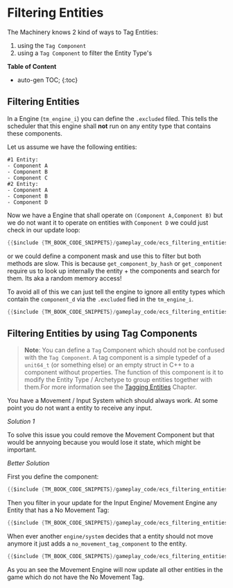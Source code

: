 # Filtering Entities

The Machinery knows 2 kind of ways to Tag Entities:

1. using the `Tag Component`
2. using a `Tag Component` to filter the Entity Type's



**Table of Content**

* auto-gen TOC;
{:toc}
## Filtering Entities 

In a Engine (`tm_engine_i`) you can define the `.excluded` filed. This tells the scheduler that this engine shall **not** run on any entity type that contains these components.

Let us assume we have the following entities:

```
#1 Entity:
- Component A
- Component B
- Component C
#2 Entity:
- Component A
- Component B
- Component D
```

Now we have a Engine that shall operate on `(Component A,Component B)` but we do not want it to operate on entities with `Component D` we could just check in our update loop:

```c
{{$include {TM_BOOK_CODE_SNIPPETS}/gameplay_code/ecs_filtering_entities.c:35:54}}
```

or we could define a component mask and use this to filter but both methods are slow. This is because `get_component_by_hash` or `get_component` require us to look up internally the entity + the components and search for them. Its aka a random memory access! 

To avoid all of this we can just tell the engine to ignore all entity types which contain the `component_d` via the `.excluded` fied in the `tm_engine_i`.

```` c
{{$include {TM_BOOK_CODE_SNIPPETS}/gameplay_code/ecs_filtering_entities.c:42:53}}
````

## Filtering Entities by using Tag Components

> **Note**: You can define a `Tag` Component which should not be confused with the `Tag Component`. A tag component is a simple typedef of a `unit64_t` (or something else) or an empty struct in C++ to a component without properties. The function of this component is it to modify the Entity Type / Archetype to group entities together with them.For more information see the [Tagging Entities]({{the_machinery_book}}/gameplay_coding/ecs/tagging_entities.html) Chapter.

You have a Movement / Input System which should always work. At some point you do not want a entity to receive any input. 

*Solution 1*

To solve this issue you could remove the Movement Component but that would be annyoing because you would lose it state, which might be important.

*Better Solution*

First you define the component:

```c
{{$include {TM_BOOK_CODE_SNIPPETS}/gameplay_code/ecs_filtering_entities.c:56:65}}
```

Then you filter in your update for the Input Engine/ Movement Engine any Entity that has a No Movement Tag:

```c
{{$include {TM_BOOK_CODE_SNIPPETS}/gameplay_code/ecs_filtering_entities.c:69:85}}
```

When ever another `engine/system` decides that a entity should not move anymore it just adds a `no_movement_tag_component` to the entity.

```c
{{$include {TM_BOOK_CODE_SNIPPETS}/gameplay_code/ecs_filtering_entities.c:90:107}}
```

As you an see the Movement Engine will now update all other entities in the game which do not have the No Movement Tag.